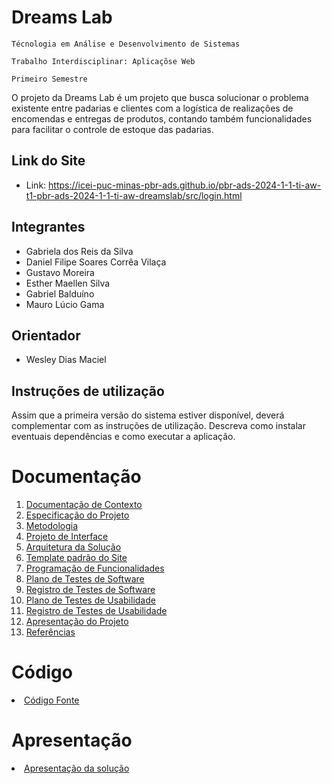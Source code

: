# Dreams Lab 

`Técnologia em Análise e Desenvolvimento de Sistemas`

`Trabalho Interdisciplinar: Aplicaçõse Web`

`Primeiro Semestre`

O projeto da Dreams Lab é um projeto que busca solucionar o problema existente entre padarias e clientes com a logística de realizações de encomendas e entregas de produtos, contando também funcionalidades para facilitar
o controle de estoque das padarias.

## Link do Site

* Link: https://icei-puc-minas-pbr-ads.github.io/pbr-ads-2024-1-1-ti-aw-t1-pbr-ads-2024-1-1-ti-aw-dreamslab/src/login.html

## Integrantes

* Gabriela dos Reis da Silva
* Daniel Filipe Soares Corrêa Vilaça  
* Gustavo Moreira
* Esther Maellen Silva
* Gabriel Balduíno
* Mauro Lúcio Gama

## Orientador

* Wesley Dias Maciel

## Instruções de utilização

Assim que a primeira versão do sistema estiver disponível, deverá complementar com as instruções de utilização. Descreva como instalar eventuais dependências e como executar a aplicação.

# Documentação

<ol>
<li><a href="docs/01-Documentação de Contexto.md"> Documentação de Contexto</a></li>
<li><a href="docs/02-Especificação do Projeto.md"> Especificação do Projeto</a></li>
<li><a href="docs/03-Metodologia.md"> Metodologia</a></li>
<li><a href="docs/04-Projeto de Interface.md"> Projeto de Interface</a></li>
<li><a href="docs/05-Arquitetura da Solução.md"> Arquitetura da Solução</a></li>
<li><a href="docs/06-Template padrão do Site.md"> Template padrão do Site</a></li>
<li><a href="docs/07-Programação de Funcionalidades.md"> Programação de Funcionalidades</a></li>
<li><a href="docs/08-Plano de Testes de Software.md"> Plano de Testes de Software</a></li>
<li><a href="docs/09-Registro de Testes de Software.md"> Registro de Testes de Software</a></li>
<li><a href="docs/10-Plano de Testes de Usabilidade.md"> Plano de Testes de Usabilidade</a></li>
<li><a href="docs/11-Registro de Testes de Usabilidade.md"> Registro de Testes de Usabilidade</a></li>
<li><a href="docs/12-Apresentação do Projeto.md"> Apresentação do Projeto</a></li>
<li><a href="docs/13-Referências.md"> Referências</a></li>
</ol>

# Código

<li><a href="src/README.md"> Código Fonte</a></li>

# Apresentação

<li><a href="presentation/README.md"> Apresentação da solução</a></li>
